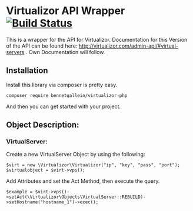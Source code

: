 # Virtualizor API Wrapper [![Build Status](https://travis-ci.org/bennetgallein/VirtualizorPHP.svg?branch=master)](https://travis-ci.org/bennetgallein/VirtualizorPHP)
This is a wrapper for the API for Virtualizor. Documentation for this Version of the API can be found here:
http://virtualizor.com/admin-api/#virtual-servers . Own Documentation will follow.

## Installation
Install this library via composer is pretty easy. 
```
composer require bennetgallein/virtualizor-php
```
And then you can get started with your project.

## Object Description:
### VirtualServer:
Create a new VirtualServer Object by using the following:
```
$virt = new \Virtualizor\Virtualizor("ip", "key", "pass", "port");
$virtualobject = $virt->vps();
```
Add Attributes and set the Act Method, then execute the query.
```
$example = $virt->vps()->setAct(\Virtualizor\Objects\VirtualServer::REBUILD)->setHostname("hostname_1")->exec();
```